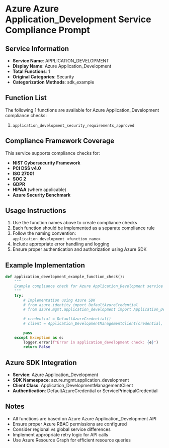 # Azure Azure Application_Development Service Compliance Prompt

## Service Information
- **Service Name**: APPLICATION_DEVELOPMENT
- **Display Name**: Azure Application_Development
- **Total Functions**: 1
- **Original Categories**: Security
- **Categorization Methods**: sdk_example

## Function List
The following 1 functions are available for Azure Application_Development compliance checks:

1. `application_development_security_requirements_approved`


## Compliance Framework Coverage
This service supports compliance checks for:
- **NIST Cybersecurity Framework**
- **PCI DSS v4.0**
- **ISO 27001**
- **SOC 2**
- **GDPR**
- **HIPAA** (where applicable)
- **Azure Security Benchmark**

## Usage Instructions
1. Use the function names above to create compliance checks
2. Each function should be implemented as a separate compliance rule
3. Follow the naming convention: `application_development_<function_name>`
4. Include appropriate error handling and logging
5. Ensure proper authentication and authorization using Azure SDK

## Example Implementation
```python
def application_development_example_function_check():
    """
    Example compliance check for Azure Application_Development service
    """
    try:
        # Implementation using Azure SDK
        # from azure.identity import DefaultAzureCredential
        # from azure.mgmt.application_development import Application_DevelopmentManagementClient
        
        # credential = DefaultAzureCredential()
        # client = Application_DevelopmentManagementClient(credential, subscription_id)
        
        pass
    except Exception as e:
        logger.error(f"Error in application_development check: {e}")
        return False
```

## Azure SDK Integration
- **Service**: Azure Application_Development
- **SDK Namespace**: azure.mgmt.application_development
- **Client Class**: Application_DevelopmentManagementClient
- **Authentication**: DefaultAzureCredential or ServicePrincipalCredential

## Notes
- All functions are based on Azure Azure Application_Development API
- Ensure proper Azure RBAC permissions are configured
- Consider regional vs global service differences
- Implement appropriate retry logic for API calls
- Use Azure Resource Graph for efficient resource queries
